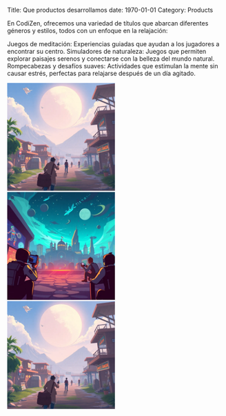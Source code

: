 Title: Que productos desarrollamos
date: 1970-01-01
Category: Products

En CodiZen, ofrecemos una variedad de títulos que abarcan diferentes géneros y estilos, todos con un enfoque en la relajación:

Juegos de meditación: Experiencias guiadas que ayudan a los jugadores a encontrar su centro.
Simuladores de naturaleza: Juegos que permiten explorar paisajes serenos y conectarse con la belleza del mundo natural.
Rompecabezas y desafíos suaves: Actividades que estimulan la mente sin causar estrés, perfectas para relajarse después de un día agitado.

<div class="row">
    <div class="col-md-4 d-flex">
        <img src="./images/portada-1.jpg" width="250px">
    </div>
    <div class="col-md-4 d-flex">
        <img src="./images/portada-2.jpg" width="250px">
    </div>
    <div class="col-md-4 d-flex">
        <img src="./images/portada-1.jpg" width="250px">
    </div>
</div>
